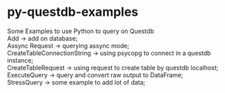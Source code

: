 # py-questdb-examples
Some Examples to use Python to query on Questdb <br>
Add -> add on database; <br>
Assync Request -> querying assync mode; <br>
CreateTableConnectionString -> using psycopg to connect in a questdb instance; <br>
CreateTableRequest -> using request to create table by questdb localhost; <br>
ExecuteQuery -> query and convert raw output to DataFrame; <br>
StressQuery -> some example to add lot of data; <br>
